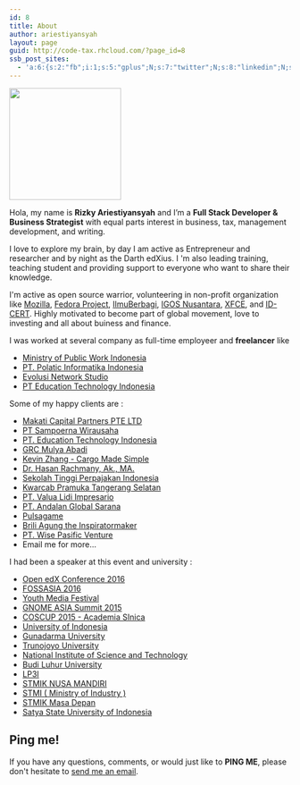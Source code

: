 ```yaml
---
id: 8
title: About
author: ariestiyansyah
layout: page
guid: http://code-tax.rhcloud.com/?page_id=8
ssb_post_sites:
  - 'a:6:{s:2:"fb";i:1;s:5:"gplus";N;s:7:"twitter";N;s:8:"linkedin";N;s:9:"pineterst";N;s:6:"reddit";N;}'
---
```


  <img alt="" src="https://s.gravatar.com/avatar/19b2ec1f2a46e04e94ce54dadd8946d6?s=200" width="200" height="200" />

Hola, my name is __Rizky Ariestiyansyah__ and I’m a __Full Stack Developer & Business Strategist__ with equal parts interest in business, tax, management development, and writing.

I love to explore my brain, by day I am active as Entrepreneur and researcher and by night as the Darth edXius. I 'm also leading training, teaching student and providing support to everyone who want to share their knowledge.

I'm active as open source warrior, volunteering in non-profit organization like [Mozilla](https://mozillians.org/en-US/u/ariestiyansyah), [Fedora Project](http://fedoraproject.org), [IlmuBerbagi](http://ilmuberbagi.or.id), [IGOS Nusantara](http://igosnusantara.or.id), [XFCE](http://xfce.org), and [ID-CERT](http://www.cert.or.id). Highly motivated to become part of global movement, love to investing and all about buiness and finance.

<div class="github-card" data-github="ariestiyansyah" data-width="400" data-height="" data-theme="default"></div>
<script src="//cdn.jsdelivr.net/github-cards/latest/widget.js"></script>

I was worked at several company as full-time employeer and __freelancer__ like
 
- [Ministry of Public Work Indonesia](http://litbang.pu.go.id/)
- [PT. Polatic Informatika Indonesia](http://polatic.co.id)
- [Evolusi Network Studio](http://evonestudio.com)
- [PT Education Technology Indonesia](https://indonesiax.co.id)

Some of my happy clients are :

- [Makati Capital Partners PTE LTD](http://makaticapital.com)
- [PT Sampoerna Wirausaha](http://mekar.id)
- [PT. Education Technology Indonesia](http://indonesiax.co.id)
- [GRC Mulya Abadi](#)
- [Kevin Zhang - Cargo Made Simple](http://cargoerp.com)
- [Dr. Hasan Rachmany, Ak., MA.](http://stpi-pajak.ac.id)
- [Sekolah Tinggi Perpajakan Indonesia](http://stpi-pajak.ac.id)
- [Kwarcab Pramuka Tangerang Selatan](http://pramukatangsel.or.id)
- [PT. Valua Lidi Impresario](http://valuatraining.com) 
- [PT. Andalan Global Sarana](http://www.properti1001.com)
- [Pulsagame](http://pulsagame.com)
- [Brili Agung the Inspiratormaker](http://briliagung.com)
- [PT. Wise Pasific Venture](https://www.linkedin.com/company/8995616?goback=.anb_3942786_*2_*1_*1_*1_*1_*1&trk=prof-exp-company-name) 
- Email me for more...

I had been a speaker at this event and university :

- [Open edX Conference 2016](http://2016openedxconference.sched.org/event/5c24f965a8c1e9ab825df7a5b5b509a3#.VvVUVjh0IGA.facebook)
- [FOSSASIA 2016](http://2016.fossasia.org/#speakers)
- [Youth Media Festival](http://youthmediafestival.com/)
- [GNOME ASIA Summit 2015](http://2015.gnome.asia)
- [COSCUP 2015 - Academia SInica](http://coscup.org/2015/zh-tw/program/#/%5B%E6%9C%AC%E8%AD%B0%E7%A8%8B%E8%AC%9B%E8%80%85%E8%87%A8%E6%99%82%E4%B8%8D%E5%85%8B%E5%87%BA%E5%B8%AD%EF%BC%8C%E5%8F%96%E6%B6%88%5D+Web+++Mobile+++Desktop+in+one+using+Firefox+Marketplace)
- [University of Indonesia](http://ui.ac.id)
- [Gunadarma University ](http://gunadarma.ac.id) 
- [Trunojoyo University](http://trunojoyo.ac.id) 
- [National Institute of Science and Technology](http://www.istn.ac.id/) 
- [Budi Luhur University](http://budiluhur.ac.id) 
- [LP3I](http://lp3i.ac.id) 
- [STMIK NUSA MANDIRI](http://nusamandiri.ac.id) 
- [STMI ( Ministry of Industry )](http://stmi.ac.id) 
- [STMIK Masa Depan](http://masadepan.ac.id/) 
- [Satya State University of Indonesia](http://usni.ac.id) 

## Ping me!

If you have any questions, comments, or would just like to __PING ME__, please don't hesitate to  [send me an email](mailto:ariestiyansyah.rizky@gmail.com). 

